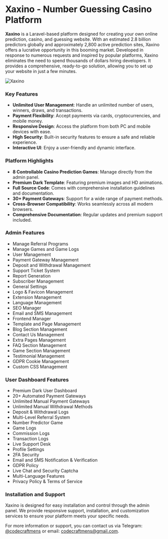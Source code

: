 # Xaxino - Number Guessing Casino Platform

**Xaxino** is a Laravel-based platform designed for creating your own online prediction, casino, and guessing website. With an estimated 2.8 billion predictors globally and approximately 2,800 active prediction sites, Xaxino offers a lucrative opportunity in this booming market. Developed in response to numerous requests and inspired by popular platforms, Xaxino eliminates the need to spend thousands of dollars hiring developers. It provides a comprehensive, ready-to-go solution, allowing you to set up your website in just a few minutes.

![Xaxino](https://github.com/Adnan-pron/Xaxino-Casino-Games/commit/4f2392ebfe03730e69a08a79ec48ffbf009fba4f)

### Key Features
- **Unlimited User Management**: Handle an unlimited number of users, winners, draws, and transactions.
- **Payment Flexibility**: Accept payments via cards, cryptocurrencies, and mobile money.
- **Responsive Design**: Access the platform from both PC and mobile devices with ease.
- **High Security**: Built-in security features to ensure a safe and reliable experience.
- **Interactive UI**: Enjoy a user-friendly and dynamic interface.

### Platform Highlights
- **8 Controllable Casino Prediction Games**: Manage directly from the admin panel.
- **Premium Dark Template**: Featuring premium images and HD animations.
- **Full Source Code**: Comes with comprehensive installation guidelines and documentation.
- **30+ Payment Gateways**: Support for a wide range of payment methods.
- **Cross-Browser Compatibility**: Works seamlessly across all modern browsers.
- **Comprehensive Documentation**: Regular updates and premium support included.

### Admin Features
- Manage Referral Programs
- Manage Games and Game Logs
- User Management
- Payment Gateway Management
- Deposit and Withdrawal Management
- Support Ticket System
- Report Generation
- Subscriber Management
- General Settings
- Logo & Favicon Management
- Extension Management
- Language Management
- SEO Manager
- Email and SMS Management
- Frontend Manager
- Template and Page Management
- Blog Section Management
- Contact Us Management
- Extra Pages Management
- FAQ Section Management
- Game Section Management
- Testimonial Management
- GDPR Cookie Management
- Custom CSS Management

### User Dashboard Features
- Premium Dark User Dashboard
- 20+ Automated Payment Gateways
- Unlimited Manual Payment Gateways
- Unlimited Manual Withdrawal Methods
- Deposit & Withdrawal Logs
- Multi-Level Referral System
- Number Predictor Game
- Game Logs
- Commission Logs
- Transaction Logs
- Live Support Desk
- Profile Settings
- 2FA Security
- Email and SMS Notification & Verification
- GDPR Policy
- Live Chat and Security Captcha
- Multi-Language Features
- Privacy Policy & Terms of Service

### Installation and Support
Xaxino is designed for easy installation and control through the admin panel. We provide responsive support, installation, and customization services to ensure your platform meets your specific needs.

For more information or support, you can contact us via Telegram: [@codecraftmens](https://t.me/codecraftmens) or email: [codecraftmens@gmail.com](mailto:codecraftmens@gmail.com).
